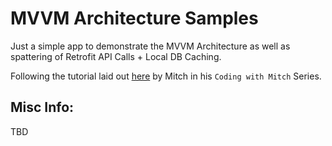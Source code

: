 # MVVM Architecture Samples

Just a simple app to demonstrate the MVVM Architecture as well as spattering of Retrofit API Calls + Local DB Caching.

Following the tutorial laid out [here](https://codingwithmitch.com/courses/rest-api-mvvm-retrofit2) by Mitch in his `Coding with Mitch` Series.

## Misc Info:

TBD